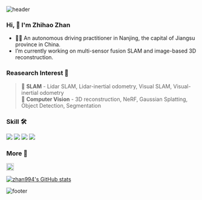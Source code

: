 ![header](https://capsule-render.vercel.app/api?type=waving&&color=gradient&height=80&section=header&fontSize=90)  

### Hi, 👋 I'm Zhihao Zhan

 - 🧑‍💻 An autonomous driving practitioner in Nanjing, the capital of Jiangsu province in China.
 - I’m currently working on multi-sensor fusion SLAM and image-based 3D reconstruction.


### Reasearch Interest :orange_book:
> 🔸 **SLAM** - Lidar SLAM, Lidar-inertial odometry, Visual SLAM, Visual-inertial odometry  
> 🔸 **Computer Vision** - 3D reconstruction, NeRF, Gaussian Splatting, Object Detection, Segmentation

  
### Skill 🛠

<img src="https://img.shields.io/badge/ROS-22314E?style=flat-square&logo=ROS&logoColor=white"/></a>
<img src="https://img.shields.io/badge/Python-3766AB?style=flat-square&logo=Python&logoColor=white"/></a>
<img src="https://img.shields.io/badge/C++-00599C?style=flat-square&logo=C%2B%2B&logoColor=white"/></a>
<img src="https://img.shields.io/badge/C-A8B9CC?style=flat-square&logo=C&logoColor=white"/></a>


### More 🙂

<a href="https://space.bilibili.com/295095276/"><img src="https://storage.live.com/items/B149F35319CAD365!2136?authkey=ANFgi5h3UzMEHv8" alt="Bilibili" width = "20"></a>

[![zhan994's GitHub stats](https://github-readme-stats.vercel.app/api?username=zhan994&count_private=true)](https://github.com/anuraghazra/github-readme-stats)

![footer](https://capsule-render.vercel.app/api?type=waving&&color=gradient&height=80&section=footer&fontSize=90)
